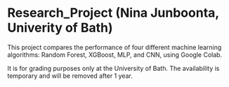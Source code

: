 # Research_Project (Nina Junboonta, Univerity of Bath)

This project compares the performance of four different machine learning algorithms: Random Forest, XGBoost, MLP, and CNN, using Google Colab.

It is for grading purposes only at the University of Bath.
The availability is temporary and will be removed after 1 year. 
